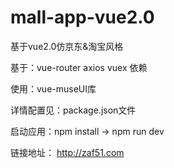 # mall-app-vue2.0

基于vue2.0仿京东&amp;淘宝风格

基于：vue-router axios vuex 依赖

使用：vue-museUI库

详情配置见：package.json文件

启动应用：npm install -> npm run dev

链接地址： http://zaf51.com
